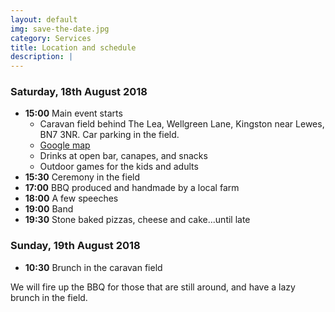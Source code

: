 ```yaml
---
layout: default
img: save-the-date.jpg 
category: Services
title: Location and schedule
description: |
---
```

### Saturday, 18th August 2018
- **15:00** Main event starts
  - Caravan field behind The Lea, Wellgreen Lane, Kingston near Lewes, BN7 3NR. Car parking in the field.
  - [Google map](https://goo.gl/maps/KNiHoRGrGYF2)
  - Drinks at open bar, canapes, and snacks
  - Outdoor games for the kids and adults 
- **15:30** Ceremony in the field
- **17:00** BBQ produced and handmade by a local farm 
- **18:00** A few speeches
- **19:00** Band 
- **19:30** Stone baked pizzas, cheese and cake...until late

### Sunday, 19th August 2018
- **10:30** Brunch in the caravan field  

We will fire up the BBQ for those that are still around, and have a lazy brunch in the field.
